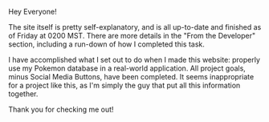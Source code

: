 Hey Everyone!

The site itself is pretty self-explanatory, and is all up-to-date and finished as of Friday at 0200 MST. There are more details in the "From the Developer" section, including a run-down of how I completed this task.

I have accomplished what I set out to do when I made this website: properly use my Pokemon database in a real-world application. All project goals, minus Social Media Buttons, have been completed. It seems inappropriate for a project like this, as I'm simply the guy that put all this information together.

Thank you for checking me out!
